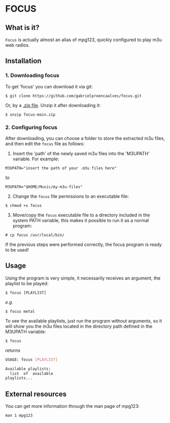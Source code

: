 # FOCUS

## What is it?

`Focus` is actually almost an alias of mpg123, quickly configured to play m3u web radios.

## Installation

### 1. Downloading focus

To get 'focus' you can download it via git:

`$ git clone https://github.com/gabrielproencaalves/focus.git`

Or, by a [.zip file](https://github.com/gabrielproencaalves/focus/archive/refs/heads/main.zip). Unzip it after downloading it:

`$ unzip focus-main.zip`

### 2. Configuring focus

After downloading, you can choose a folder to store the extracted m3u files, and then edit the `focus` file as follows:

1. Insert the 'path' of the newly saved m3u files into the 'M3UPATH' variable. For example:

`M3UPATH="insert the path of your .m3u files here"`

*to*

`M3UPATH="$HOME/Music/my-m3u-files"`

2. Change the `focus` file permissions to an executable file:

`$ chmod +x focus`

3. Move/copy the `focus` executable file to a directory included in the system PATH variable, this makes it possible to run it as a normal program:

`# cp focus /usr/local/bin/`

If the previous steps were performed correctly, the focus program is ready to be used!

## Usage

Using the program is very simple, it necessarily receives an argument, the playlist to be played:

`$ focus [PLAYLIST]`

*e.g.*

`$ focus metal`

To see the available playlists, just run the program without arguments, so it will show you the m3u files located in the directory path defined in the M3UPATH variable:

`$ focus`

*returns*

```bash
USAGE: focus [PLAYLIST]

Available playlists:
  list  of  available
playlists...
```

## External resources

You can get more information through the man page of mpg123:

`man 1 mpg123`
